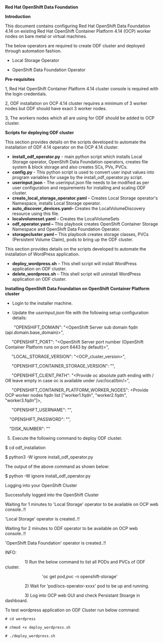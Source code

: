 ﻿**Red Hat OpenShift Data Foundation**

**Introduction**

This document contains configuring Red Hat OpenShift Data Foundation 4.14 on existing Red Hat OpenShift Container Platform 4.14 (OCP) worker nodes on bare metal or virtual machines.

The below operators are required to create ODF cluster and deployed through automation fashion.

* Local Storage Operator

* OpenShift Data Foundation Operator

**Pre-requisites**

1, Red Hat OpenShift Container Platform 4.14 cluster console is required with the login credentials.

2, ODF installation on OCP 4.14 cluster requires a minimum of 3 worker nodes but ODF should have exact 3 worker nodes.

3, The workers nodes which all are using for ODF should be added to OCP cluster.

**Scripts for deploying ODF cluster**

This section provides details on the scripts developed to automate the installation of ODF 4.14 operator on the OCP 4.14 cluster.

- **install\_odf\_operator.py** - main python script which installs Local Storage operator, OpenShift Data Foundation operators, creates file system & block storage and also creates SCs, PVs, PVCs.
- **config.py** - This python script is used to convert user input values into program variables for usage by the install\_odf\_operator.py script.
- **userinput**.**json** - The userinput.json file needs to be modified as per user configuration and requirements for installing and scaling ODF cluster.
- **create\_local\_storage\_operator.yaml** – Creates Local Storage operator's Namespace, installs Local Storage operator.
- **auto\_discover\_devices.yaml–** Creates the LocalVolumeDiscovery resource using this file.
- **localvolumeset.yaml** – Creates the LocalVolumeSets
- **odf\_operator.yaml –** This playbook creates OpenShift Container Storage Namespace  and OpenShift Data Foundation Operator.
- **storagecluster.yaml –** This playbook creates storage classes, PVCs (Persistent Volume Claim), pods to bring up the ODF cluster.

This section provides details on the scripts developed to automate the installation of WordPress application. 

- **deploy\_wordpress.sh** – This shell script will install WordPress application on ODF cluster.
- **delete\_wordpress.sh** – This shell script will uninstall WordPress application on ODF cluster.

**Installing OpenShift Data Foundation on OpenShift Container Platform cluster**

- Login to the installer machine.

- Update the *userinput.json* file with the following setup configuration details:

`    `"OPENSHIFT\_DOMAIN": "<OpenShift Server sub domain fqdn (api.domain.base\_domain)>",

`   `"OPENSHIFT\_PORT": "<OpenShift Server port number (OpenShift Container Platform runs on port 6443 by default)>", 

`   `"LOCAL\_STORAGE\_VERSION": "<OCP\_cluster\_version>",

`   `"OPENSHIFT\_CONTAINER\_STORAGE\_VERSION": "<ODF Operator Version>",

`   `"OPENSHIFT\_CLIENT\_PATH": "<Provide oc absolute path ending with / OR leave empty in case oc is available under /usr/local/bin/>",

`   `"OPENSHIFT\_CONTAINER\_PLATFORM\_WORKER\_NODES":  <Provide OCP worker nodes fqdn list ["worker1.fqdn", "worker2.fqdn", "worker3.fqdn"]>,

`   `"OPENSHIFT\_USERNAME": "<Openshift Container Platform username>",

`  `"OPENSHIFT\_PASSWORD": ""<Openshift Container Platform Password>,

`  `"DISK\_NUMBER": "<number of disks for ODF cluster>"

5. Execute the following command to deploy ODF cluster.

$ cd odf\_installation

$ python3 -W ignore install\_odf\_operator.py

The output of the above command as shown below:

$ python -W ignore install\_odf\_operator.py

Logging into your OpenShift Cluster

Successfully logged into the OpenShift Cluster

Waiting for 1 minutes to 'Local Storage' operator to be available on OCP web console..!!

'Local Storage' operator is created..!!

Waiting for 2 minutes to ODF operator to be available on OCP web console..!!

'OpenShift Data Foundation' operator is created..!!

INFO:

`         `1) Run the below command to list all PODs and PVCs of ODF cluster.

`                 `'oc get pod,pvc -n openshift-storage'

`         `2) Wait for 'pod/ocs-operator-xxxx' pod to be up and running.

`         `3) Log into OCP web GUI and check Persistant Stoarge in dashboard.


To test wordpress application on ODF Cluster run below command:

```
# cd wordpress

# chmod +x deploy_wordpress.sh

# ./deploy_wordpress.sh

```
